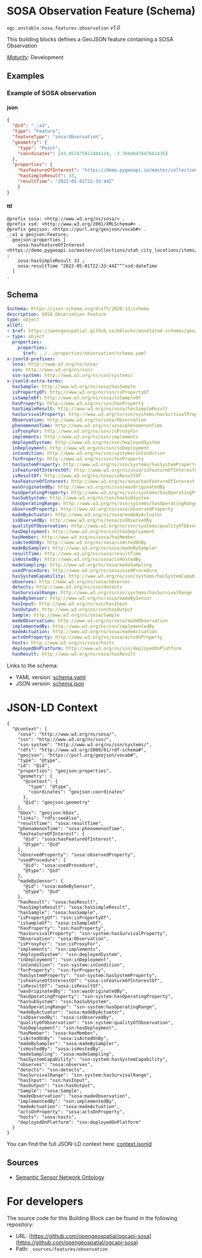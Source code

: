 
# SOSA Observation Feature (Schema)

`ogc.unstable.sosa.features.observation` *v1.0*

This building blocks defines a GeoJSON feature containing a SOSA Observation

[*Maturity*](https://github.com/cportele/ogcapi-building-blocks#building-block-maturity): Development

## Examples

### Example of SOSA observation
#### json
```json
{ 
  "@id": "_:a1",
  "type": "Feature",
  "featureType": "sosa:Observation",
  "geometry": {
    "type": "Point",
    "coordinates": [43.457475012484124, -3.7684047847661435]
  },
  "properties": {
    "hasFeatureOfInterest": "https://demo.pygeoapi.io/master/collections/utah_city_locations/items/Salem",
    "hasSimpleResult": 33,
    "resultTime": "2022-05-01T22:33:44Z"
    }
}
```

#### ttl
```ttl
@prefix sosa: <http://www.w3.org/ns/sosa/> .
@prefix xsd: <http://www.w3.org/2001/XMLSchema#> .
@prefix geojson: <https://purl.org/geojson/vocab#> .
_:a1 a geojson:Feature;
  geojson:properties [
    sosa:hasFeatureOfInterest <https://demo.pygeoapi.io/master/collections/utah_city_locations/items/Salem> ;
    sosa:hasSimpleResult 33 ;
    sosa:resultTime "2022-05-01T22:33:44Z"^^xsd:dateTime
  ]
.
```

## Schema

```yaml
$schema: https://json-schema.org/draft/2020-12/schema
description: SOSA Observation Feature
type: object
allOf:
- $ref: https://opengeospatial.github.io/bblocks/annotated-schemas/geo/json-fg/feature/schema.yaml
- type: object
  properties:
    properties:
      $ref: ../../properties/observation/schema.yaml
x-jsonld-prefixes:
  sosa: http://www.w3.org/ns/sosa/
  ssn: http://www.w3.org/ns/ssn/
  ssn-system: http://www.w3.org/ns/ssn/systems/
x-jsonld-extra-terms:
  hasSample: http://www.w3.org/ns/sosa/hasSample
  isPropertyOf: http://www.w3.org/ns/ssn/isPropertyOf
  isSampleOf: http://www.w3.org/ns/sosa/isSampleOf
  hasProperty: http://www.w3.org/ns/ssn/hasProperty
  hasSimpleResult: http://www.w3.org/ns/sosa/hasSimpleResult
  hasSurvivalProperty: http://www.w3.org/ns/ssn/systems/hasSurvivalProperty
  Observation: http://www.w3.org/ns/sosa/Observation
  phenomenonTime: http://www.w3.org/ns/sosa/phenomenonTime
  isProxyFor: http://www.w3.org/ns/ssn/isProxyFor
  implements: http://www.w3.org/ns/ssn/implements
  deployedSystem: http://www.w3.org/ns/ssn/deployedSystem
  inDeployment: http://www.w3.org/ns/ssn/inDeployment
  inCondition: http://www.w3.org/ns/ssn/systems/inCondition
  forProperty: http://www.w3.org/ns/ssn/forProperty
  hasSystemProperty: http://www.w3.org/ns/ssn/systems/hasSystemProperty
  isFeatureOfInterestOf: http://www.w3.org/ns/sosa/isFeatureOfInterestOf
  isResultOf: http://www.w3.org/ns/sosa/isResultOf
  hasFeatureOfInterest: http://www.w3.org/ns/sosa/hasFeatureOfInterest
  wasOriginatedBy: http://www.w3.org/ns/ssn/wasOriginatedBy
  hasOperatingProperty: http://www.w3.org/ns/ssn/systems/hasOperatingProperty
  hasSubSystem: http://www.w3.org/ns/ssn/hasSubSystem
  hasOperatingRange: http://www.w3.org/ns/ssn/systems/hasOperatingRange
  observedProperty: http://www.w3.org/ns/sosa/observedProperty
  madeByActuator: http://www.w3.org/ns/sosa/madeByActuator
  isObservedBy: http://www.w3.org/ns/sosa/isObservedBy
  qualityOfObservation: http://www.w3.org/ns/ssn/systems/qualityOfObservation
  hasDeployment: http://www.w3.org/ns/ssn/hasDeployment
  hasMember: http://www.w3.org/ns/sosa/hasMember
  isActedOnBy: http://www.w3.org/ns/sosa/isActedOnBy
  madeBySampler: http://www.w3.org/ns/sosa/madeBySampler
  resultTime: http://www.w3.org/ns/sosa/resultTime
  isHostedBy: http://www.w3.org/ns/sosa/isHostedBy
  madeSampling: http://www.w3.org/ns/sosa/madeSampling
  usedProcedure: http://www.w3.org/ns/sosa/usedProcedure
  hasSystemCapability: http://www.w3.org/ns/ssn/systems/hasSystemCapability
  observes: http://www.w3.org/ns/sosa/observes
  detects: http://www.w3.org/ns/ssn/detects
  hasSurvivalRange: http://www.w3.org/ns/ssn/systems/hasSurvivalRange
  madeBySensor: http://www.w3.org/ns/sosa/madeBySensor
  hasInput: http://www.w3.org/ns/ssn/hasInput
  hasOutput: http://www.w3.org/ns/ssn/hasOutput
  Sample: http://www.w3.org/ns/sosa/Sample
  madeObservation: http://www.w3.org/ns/sosa/madeObservation
  implementedBy: http://www.w3.org/ns/ssn/implementedBy
  madeActuation: http://www.w3.org/ns/sosa/madeActuation
  actsOnProperty: http://www.w3.org/ns/sosa/actsOnProperty
  hosts: http://www.w3.org/ns/sosa/hosts
  deployedOnPlatform: http://www.w3.org/ns/ssn/deployedOnPlatform
  hasResult: http://www.w3.org/ns/sosa/hasResult

```

Links to the schema:

* YAML version: [schema.yaml](https://raw.githubusercontent.com/opengeospatial/ogcapi-sosa/master/build/annotated/unstable/sosa/features/observation/schema.json)
* JSON version: [schema.json](https://raw.githubusercontent.com/opengeospatial/ogcapi-sosa/master/build/annotated/unstable/sosa/features/observation/schema.yaml)


# JSON-LD Context

```jsonld
{
  "@context": {
    "sosa": "http://www.w3.org/ns/sosa/",
    "ssn": "http://www.w3.org/ns/ssn/",
    "ssn-system": "http://www.w3.org/ns/ssn/systems/",
    "rdfs": "http://www.w3.org/2000/01/rdf-schema#",
    "geojson": "https://purl.org/geojson/vocab#",
    "type": "@type",
    "id": "@id",
    "properties": "geojson:properties",
    "geometry": {
      "@context": {
        "type": "@type",
        "coordinates": "geojson:coordinates"
      },
      "@id": "geojson:geometry"
    },
    "bbox": "geojson:bbox",
    "links": "rdfs:seeAlso",
    "resultTime": "sosa:resultTime",
    "phenomenonTime": "sosa:phenomenonTime",
    "hasFeatureOfInterest": {
      "@id": "sosa:hasFeatureOfInterest",
      "@type": "@id"
    },
    "observedProperty": "sosa:observedProperty",
    "usedProcedure": {
      "@id": "sosa:usedProcedure",
      "@type": "@id"
    },
    "madeBySensor": {
      "@id": "sosa:madeBySensor",
      "@type": "@id"
    },
    "hasResult": "sosa:hasResult",
    "hasSimpleResult": "sosa:hasSimpleResult",
    "hasSample": "sosa:hasSample",
    "isPropertyOf": "ssn:isPropertyOf",
    "isSampleOf": "sosa:isSampleOf",
    "hasProperty": "ssn:hasProperty",
    "hasSurvivalProperty": "ssn-system:hasSurvivalProperty",
    "Observation": "sosa:Observation",
    "isProxyFor": "ssn:isProxyFor",
    "implements": "ssn:implements",
    "deployedSystem": "ssn:deployedSystem",
    "inDeployment": "ssn:inDeployment",
    "inCondition": "ssn-system:inCondition",
    "forProperty": "ssn:forProperty",
    "hasSystemProperty": "ssn-system:hasSystemProperty",
    "isFeatureOfInterestOf": "sosa:isFeatureOfInterestOf",
    "isResultOf": "sosa:isResultOf",
    "wasOriginatedBy": "ssn:wasOriginatedBy",
    "hasOperatingProperty": "ssn-system:hasOperatingProperty",
    "hasSubSystem": "ssn:hasSubSystem",
    "hasOperatingRange": "ssn-system:hasOperatingRange",
    "madeByActuator": "sosa:madeByActuator",
    "isObservedBy": "sosa:isObservedBy",
    "qualityOfObservation": "ssn-system:qualityOfObservation",
    "hasDeployment": "ssn:hasDeployment",
    "hasMember": "sosa:hasMember",
    "isActedOnBy": "sosa:isActedOnBy",
    "madeBySampler": "sosa:madeBySampler",
    "isHostedBy": "sosa:isHostedBy",
    "madeSampling": "sosa:madeSampling",
    "hasSystemCapability": "ssn-system:hasSystemCapability",
    "observes": "sosa:observes",
    "detects": "ssn:detects",
    "hasSurvivalRange": "ssn-system:hasSurvivalRange",
    "hasInput": "ssn:hasInput",
    "hasOutput": "ssn:hasOutput",
    "Sample": "sosa:Sample",
    "madeObservation": "sosa:madeObservation",
    "implementedBy": "ssn:implementedBy",
    "madeActuation": "sosa:madeActuation",
    "actsOnProperty": "sosa:actsOnProperty",
    "hosts": "sosa:hosts",
    "deployedOnPlatform": "ssn:deployedOnPlatform"
  }
}
```

You can find the full JSON-LD context here:
[context.jsonld](https://raw.githubusercontent.com/opengeospatial/ogcapi-sosa/master/build/annotated/unstable/sosa/features/observation/context.jsonld)

## Sources

* [Semantic Sensor Network Ontology](https://www.w3.org/TR/vocab-ssn/)

# For developers

The source code for this Building Block can be found in the following repository:

* URL: [https://github.com/opengeospatial/ogcapi-sosa](https://github.com/opengeospatial/ogcapi-sosa)
* Path: `_sources/features/observation`

